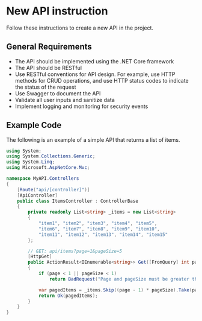 # New API instruction
Follow these instructions to create a new API in the project.

## General Requirements
- The API should be implemented using the .NET Core framework
- The API should be RESTful
- Use RESTful conventions for API design. For example, use HTTP methods for CRUD operations, and use HTTP status codes to indicate the status of the request
- Use Swagger to document the API
- Validate all user inputs and sanitize data
- Implement logging and monitoring for security events

## Example Code
The following is an example of a simple API that returns a list of items.

```csharp
using System;
using System.Collections.Generic;
using System.Linq;
using Microsoft.AspNetCore.Mvc; 

namespace MyAPI.Controllers
{
    [Route("api/[controller]")]
    [ApiController]
    public class ItemsController : ControllerBase
    {
        private readonly List<string> _items = new List<string>
        { 
            "item1", "item2", "item3", "item4", "item5", 
            "item6", "item7", "item8", "item9", "item10",
            "item11", "item12", "item13", "item14", "item15"
        };

        // GET: api/items?page=1&pageSize=5
        [HttpGet]
        public ActionResult<IEnumerable<string>> Get([FromQuery] int page = 1, [FromQuery] int pageSize = 10)
        {
            if (page < 1 || pageSize < 1)
                return BadRequest("Page and pageSize must be greater than 0.");

            var pagedItems = _items.Skip((page - 1) * pageSize).Take(pageSize).ToList();
            return Ok(pagedItems);
        }
    }
}
```

